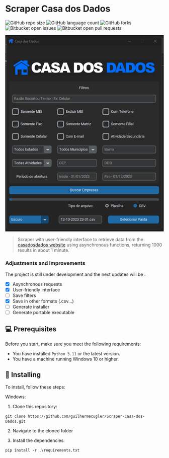 # Scraper Casa dos Dados

![GitHub repo size](https://img.shields.io/github/repo-size/guilhermecugler/Scraper-Casa-dos-Dados?style=for-the-badge)
![GitHub language count](https://img.shields.io/github/languages/count/guilhermecugler/Scraper-Casa-dos-Dados?style=for-the-badge)
![GitHub forks](https://img.shields.io/github/forks/guilhermecugler/Scraper-Casa-dos-Dados?style=for-the-badge)
![Bitbucket open issues](https://img.shields.io/bitbucket/issues/guilhermecugler/Scraper-Casa-dos-Dados?style=for-the-badge)
![Bitbucket open pull requests](https://img.shields.io/bitbucket/pr-raw/guilhermecugler/Scraper-Casa-dos-Dados?style=for-the-badge)

<img src="/images/preview.png" alt="Preview">

> Scraper with user-friendly interface to retrieve data from the [casadosdados website](https://casadosdados.com.br/) using asynchronous functions, returning 1000 results in about 1 minute.

### Adjustments and improvements

The project is still under development and the next updates will be :

- [x] Asynchronous requests
- [x] User-friendly interface
- [ ] Save filters
- [x] Save in other formats (.csv...)
- [ ] Generate installer
- [ ] Generate portable executable

## 💻 Prerequisites

Before you start, make sure you meet the following requirements:

* You have installed `Python 3.11` or the latest version.
* You have a machine running Windows 10 or higher.

## 🚀 Installing

To install, follow these steps:

Windows:
1. Clone this repository:
```
git clone https://github.com/guilhermecugler/Scraper-Casa-dos-Dados.git
```
2. Navigate to the cloned folder

3. Install the dependencies:
```
pip install -r .\requirements.txt
```
